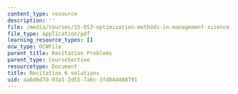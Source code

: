 ```yaml
---
content_type: resource
description: ''
file: /media/courses/15-053-optimization-methods-in-management-science-spring-2013/aa6d6d7d93a12d557a6c3fd84d480791_MIT15_053S13_rec06sol.pdf
file_type: application/pdf
learning_resource_types: []
ocw_type: OCWFile
parent_title: Recitation Problems
parent_type: CourseSection
resourcetype: Document
title: Recitation 6 solutions
uid: aa6d6d7d-93a1-2d55-7a6c-3fd84d480791
---
```

